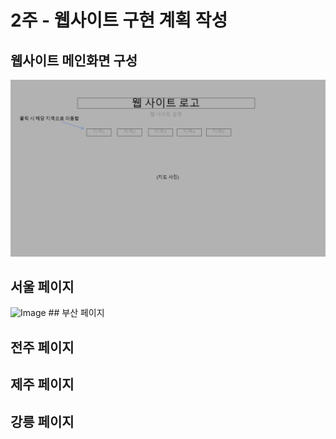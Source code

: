 # 2주 - 웹사이트 구현 계획 작성

## 웹사이트 메인화면 구성
![메인화면](pp1.png)

## 서울 페이지
<img width="888" alt="Image" src="https://github.com/user-attachments/assets/46433a0e-59a2-4a6c-8c5c-b359dd6261aa" />
## 부산 페이지

## 전주 페이지

## 제주 페이지 

## 강릉 페이지

